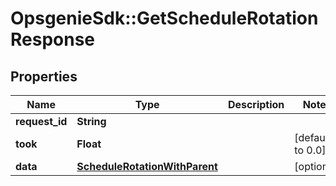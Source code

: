 # OpsgenieSdk::GetScheduleRotationResponse

## Properties
Name | Type | Description | Notes
------------ | ------------- | ------------- | -------------
**request_id** | **String** |  | 
**took** | **Float** |  | [default to 0.0]
**data** | [**ScheduleRotationWithParent**](ScheduleRotationWithParent.md) |  | [optional] 


